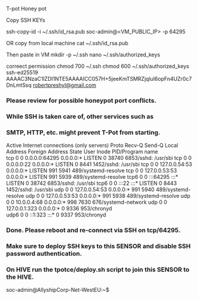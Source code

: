 

T-pot Honey pot


Copy SSH KEYs 

ssh-copy-id -i ~/.ssh/id_rsa.pub soc-admin@<VM_PUBLIC_IP> -p 64295

OR
copy from local machine
cat ~/.ssh/id_rsa.pub

Then paste in VM
mkdir -p ~/.ssh
nano ~/.ssh/authorized_keys

correect permission 
chmod 700 ~/.ssh
chmod 600 ~/.ssh/authorized_keys
                                                                                                                      ssh-ed25519 AAAAC3NzaC1lZDI1NTE5AAAAICC057H+5jeeKmTSMRZjqluI6opFn4UZr0c7DnLmtSsq robertpreshyl@gmail.com               
                                                                                                                                     

### Please review for possible honeypot port conflicts.
### While SSH is taken care of, other services such as
### SMTP, HTTP, etc. might prevent T-Pot from starting.

Active Internet connections (only servers)
Proto Recv-Q Send-Q Local Address           Foreign Address         State       User       Inode      PID/Program name    
tcp        0      0 0.0.0.0:64295           0.0.0.0:*               LISTEN      0          38740      6853/sshd: /usr/sbi 
tcp        0      0 0.0.0.0:22              0.0.0.0:*               LISTEN      0          8441       1452/sshd: /usr/sbi 
tcp        0      0 127.0.0.54:53           0.0.0.0:*               LISTEN      991        5941       489/systemd-resolve 
tcp        0      0 127.0.0.53:53           0.0.0.0:*               LISTEN      991        5939       489/systemd-resolve 
tcp6       0      0 :::64295                :::*                    LISTEN      0          38742      6853/sshd: /usr/sbi 
tcp6       0      0 :::22                   :::*                    LISTEN      0          8443       1452/sshd: /usr/sbi 
udp        0      0 127.0.0.54:53           0.0.0.0:*                           991        5940       489/systemd-resolve 
udp        0      0 127.0.0.53:53           0.0.0.0:*                           991        5938       489/systemd-resolve 
udp        0      0 10.0.0.4:68             0.0.0.0:*                           998        7630       676/systemd-network 
udp        0      0 127.0.0.1:323           0.0.0.0:*                           0          9336       953/chronyd         
udp6       0      0 ::1:323                 :::*                                0          9337       953/chronyd         

### Done. Please reboot and re-connect via SSH on tcp/64295.
### Make sure to deploy SSH keys to this SENSOR and disable SSH password authentication.
### On HIVE run the tpotce/deploy.sh script to join this SENSOR to the HIVE.

soc-admin@AllyshipCorp-Net-WestEU:~$ 



